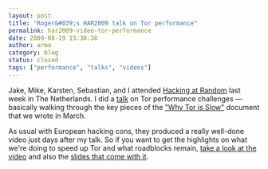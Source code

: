```yaml
---
layout: post
title: "Roger&#039;s HAR2009 talk on Tor performance"
permalink: har2009-video-tor-performance
date: 2009-08-19 15:30:38
author: arma
category: blog
status: closed
tags: ["performance", "talks", "videos"]
---
```


Jake, Mike, Karsten, Sebastian, and I attended [Hacking at Random](https://har2009.org/) last week in The Netherlands. I did a [talk](https://har2009.org/program/events/33.en.html) on Tor performance challenges — basically walking through the key pieces of the ["Why Tor is Slow"](https://blog.torproject.org/blog/why-tor-is-slow) document that we wrote in March.

As usual with European hacking cons, they produced a really well-done video just days after my talk. So if you want to get the highlights on what we're doing to speed up Tor and what roadblocks remain, [take a look at the video](http://freehaven.net/~arma/har2009_Why_Tor_is_slow.mp4) and also the [slides that come with it](http://freehaven.net/~arma/slides-har2009.pdf).
